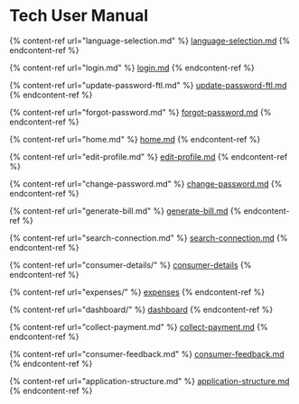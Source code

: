 # Tech User Manual

{% content-ref url="language-selection.md" %}
[language-selection.md](language-selection.md)
{% endcontent-ref %}

{% content-ref url="login.md" %}
[login.md](login.md)
{% endcontent-ref %}

{% content-ref url="update-password-ftl.md" %}
[update-password-ftl.md](update-password-ftl.md)
{% endcontent-ref %}

{% content-ref url="forgot-password.md" %}
[forgot-password.md](forgot-password.md)
{% endcontent-ref %}

{% content-ref url="home.md" %}
[home.md](home.md)
{% endcontent-ref %}

{% content-ref url="edit-profile.md" %}
[edit-profile.md](edit-profile.md)
{% endcontent-ref %}

{% content-ref url="change-password.md" %}
[change-password.md](change-password.md)
{% endcontent-ref %}

{% content-ref url="generate-bill.md" %}
[generate-bill.md](generate-bill.md)
{% endcontent-ref %}

{% content-ref url="search-connection.md" %}
[search-connection.md](search-connection.md)
{% endcontent-ref %}

{% content-ref url="consumer-details/" %}
[consumer-details](consumer-details/)
{% endcontent-ref %}

{% content-ref url="expenses/" %}
[expenses](expenses/)
{% endcontent-ref %}

{% content-ref url="dashboard/" %}
[dashboard](dashboard/)
{% endcontent-ref %}

{% content-ref url="collect-payment.md" %}
[collect-payment.md](collect-payment.md)
{% endcontent-ref %}

{% content-ref url="consumer-feedback.md" %}
[consumer-feedback.md](consumer-feedback.md)
{% endcontent-ref %}

{% content-ref url="application-structure.md" %}
[application-structure.md](application-structure.md)
{% endcontent-ref %}































